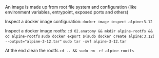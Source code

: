 An image is made up from root file system and configuration (like environment variables, entrypoint, exposed ports and others)

Inspect a docker image configuration:
`docker image inspect alpine:3.12`

Inspect a docker image rootfs:
`cd 02.anatomy && mkdir alpine-rootfs && cd alpine-rootfs`
`sudo docker export $(sudo docker create alpine:3.12) --output="alpine-3-12.tar"`
`sudo tar -xvf alpine-3-12.tar`

At the end clean the rootfs
`cd .. && sudo rm -rf alpine-rootfs`